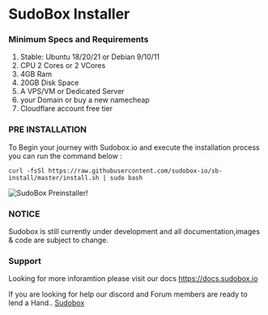 # SudoBox Installer

### Minimum Specs and Requirements
<ol>
<li>Stable: Ubuntu 18/20/21 or Debian 9/10/11</li>
<li>CPU 2 Cores or 2 VCores</li>
<li>4GB Ram</li>
<li>20GB Disk Space</li>
<li>A VPS/VM or Dedicated Server</li>
<li>your Domain or buy a new namecheap</li>
<li>Cloudflare account free tier</li>
</ol>

### PRE INSTALLATION 
To Begin your journey with Sudobox.io and execute the installation process you can run the command below :

``` curl -fsSl https://raw.githubusercontent.com/sudobox-io/sb-install/master/install.sh | sudo bash ```

![SudoBox Preinstaller!](./sb-installer.png "SB-preinstaller")

### NOTICE 
Sudobox is still currently under development and all documentation,images & code are subject to change. 

### Support 
Looking for more inforamtion please visit our docs <a href="https://docs.sudobox.io">https://docs.sudobox.io</a>

If you are looking for help our discord and Forum members are ready to lend a Hand..  <a href="https://sudobox.io">Sudobox</a>
